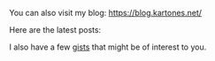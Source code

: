 You can also visit my blog: https://blog.kartones.net/

Here are the latest posts:
<!--START_SECTION:feed-->

<!--END_SECTION:feed-->

I also have a few [gists](https://gist.github.com/Kartones?direction=desc&sort=updated) that might be of interest to you.
